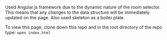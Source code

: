 Used Angular.js framework due to the dynamic nature of the room selector. This means that any changes to the data structure will be immediately updated on the page.
Also used skeleton as a boiler plate.


To view this page, clone down this repo and in the root directory of the repo type:
`open index.html`

